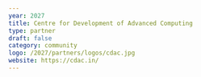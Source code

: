 ```yaml
---
year: 2027
title: Centre for Development of Advanced Computing
type: partner
draft: false
category: community
logo: /2027/partners/logos/cdac.jpg
website: https://cdac.in/
---
```

